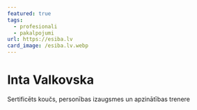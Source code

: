 ```yaml
---
featured: true
tags:
  - profesionali
  - pakalpojumi
url: https://esiba.lv
card_image: /esiba.lv.webp
---
```


# Inta Valkovska

Sertificēts koučs, personības izaugsmes un apzinātības trenere
